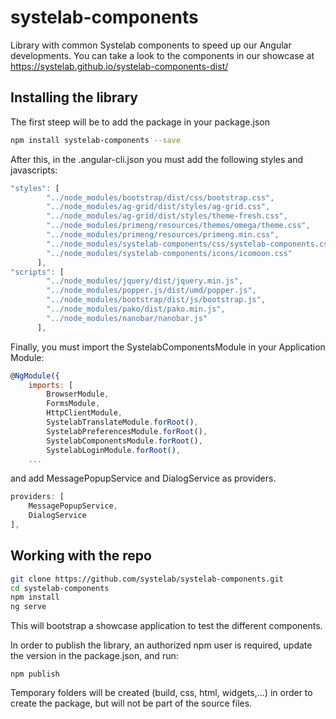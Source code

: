 # systelab-components

Library with common Systelab components to speed up our Angular developments. You can take a look to the components in our showcase at https://systelab.github.io/systelab-components-dist/

## Installing the library

The first steep will be to add the package in your package.json

```bash
npm install systelab-components --save
```

After this, in the .angular-cli.json you must add the following styles and javascripts:

```javascript
"styles": [
        "../node_modules/bootstrap/dist/css/bootstrap.css",
        "../node_modules/ag-grid/dist/styles/ag-grid.css",
        "../node_modules/ag-grid/dist/styles/theme-fresh.css",
        "../node_modules/primeng/resources/themes/omega/theme.css",
        "../node_modules/primeng/resources/primeng.min.css",
        "../node_modules/systelab-components/css/systelab-components.css",
        "../node_modules/systelab-components/icons/icomoon.css"
      ],
"scripts": [
        "../node_modules/jquery/dist/jquery.min.js",
        "../node_modules/popper.js/dist/umd/popper.js",
        "../node_modules/bootstrap/dist/js/bootstrap.js",
        "../node_modules/pako/dist/pako.min.js",
        "../node_modules/nanobar/nanobar.js"
      ],
```

Finally, you must import the SystelabComponentsModule in your Application Module:
```javascript
@NgModule({
	imports: [
		BrowserModule,
		FormsModule,
		HttpClientModule,
		SystelabTranslateModule.forRoot(),
		SystelabPreferencesModule.forRoot(),
		SystelabComponentsModule.forRoot(),
		SystelabLoginModule.forRoot(),
    ...
```

and add MessagePopupService and DialogService as providers.
```javascript
providers: [
	MessagePopupService,
	DialogService
],
```

## Working with the repo


```bash
git clone https://github.com/systelab/systelab-components.git
cd systelab-components
npm install
ng serve
```

This will bootstrap a showcase application to test the different components.

In order to publish the library, an authorized npm user is required, update the version in the package.json, and run:

```npm
npm publish
```

Temporary folders will be created (build, css, html, widgets,...) in order to create the package, but will not be part of the source files.
